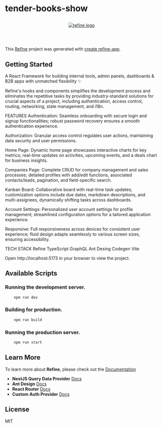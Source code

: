 # tender-books-show

<div align="center" style="margin: 30px;">
    <a href="https://refine.dev">
    <img alt="refine logo" src="https://refine.ams3.cdn.digitaloceanspaces.com/readme/refine-readme-banner.png">
    </a>
</div>
<br/>

This [Refine](https://github.com/refinedev/refine) project was generated with [create refine-app](https://github.com/refinedev/refine/tree/master/packages/create-refine-app).

## Getting Started

A React Framework for building internal tools, admin panels, dashboards & B2B apps with unmatched flexibility ✨

Refine's hooks and components simplifies the development process and eliminates the repetitive tasks by providing industry-standard solutions for crucial aspects of a project, including authentication, access control, routing, networking, state management, and i18n.

FEATURES 
Authentication: Seamless onboarding with secure login and signup functionalities; robust password recovery ensures a smooth authentication experience.

Authorization: Granular access control regulates user actions, maintaining data security and user permissions.

Home Page: Dynamic home page showcases interactive charts for key metrics; real-time updates on activities, upcoming events, and a deals chart for business insights.

Companies Page: Complete CRUD for company management and sales processes; detailed profiles with add/edit functions, associated contacts/leads, pagination, and field-specific search.

Kanban Board: Collaborative board with real-time task updates; customization options include due dates, markdown descriptions, and multi-assignees, dynamically shifting tasks across dashboards.

Account Settings: Personalized user account settings for profile management; streamlined configuration options for a tailored application experience.

Responsive: Full responsiveness across devices for consistent user experience; fluid design adapts seamlessly to various screen sizes, ensuring accessibility.

TECH STACK
 Refine
 TypeScript
 GraphQL
 Ant Desing
 Codegen
 Vite

Open http://localhost:5173 in your browser to view the project.

## Available Scripts

### Running the development server.

```bash
    npm run dev
```

### Building for production.

```bash
    npm run build
```

### Running the production server.

```bash
    npm run start
```

## Learn More

To learn more about **Refine**, please check out the [Documentation](https://refine.dev/docs)

- **NestJS Query Data Provider** [Docs](https://refine.dev/docs/data/packages/nestjs-query/)
- **Ant Design** [Docs](https://refine.dev/docs/ui-frameworks/antd/tutorial/)
- **React Router** [Docs](https://refine.dev/docs/core/providers/router-provider/)
- **Custom Auth Provider** [Docs](https://refine.dev/docs/core/providers/auth-provider/)

## License

MIT
